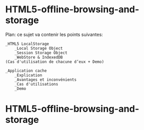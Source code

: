 # HTML5-offline-browsing-and-storage

Plan:
ce sujet va contenir les points suivantes:
	
	_HTML5 LocalStorage
		_Local Storage Object
		_Session Storage Object
		_WebStore & IndexedDB
	(Cas d'utilisation de chacune d’eux + Demo)

	_Application cache
		_Explication
		_Avantages et inconvénients
		_Cas d'utilisations
		_Demo

# HTML5-offline-browsing-and-storage
